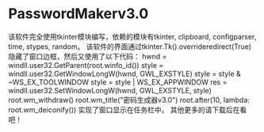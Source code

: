 # PasswordMakerv3.0
该软件完全使用tkinter模块编写，依赖的模块有tkinter, clipboard, configparser, time, stypes, random。
该软件的界面通过tkinter.Tk().overrideredirect(True)隐藏了窗口边框，然后又使用了以下代码：
hwnd = windll.user32.GetParent(root.winfo_id())
style = windll.user32.GetWindowLongW(hwnd, GWL_EXSTYLE)
style = style & ~WS_EX_TOOLWINDOW
style = style | WS_EX_APPWINDOW
res = windll.user32.SetWindowLongW(hwnd, GWL_EXSTYLE, style)
root.wm_withdraw()
root.wm_title("密码生成器v3.0")
root.after(10, lambda: root.wm_deiconify())
实现了窗口显示在任务栏中。
其他更多的请下载后在看吧！
